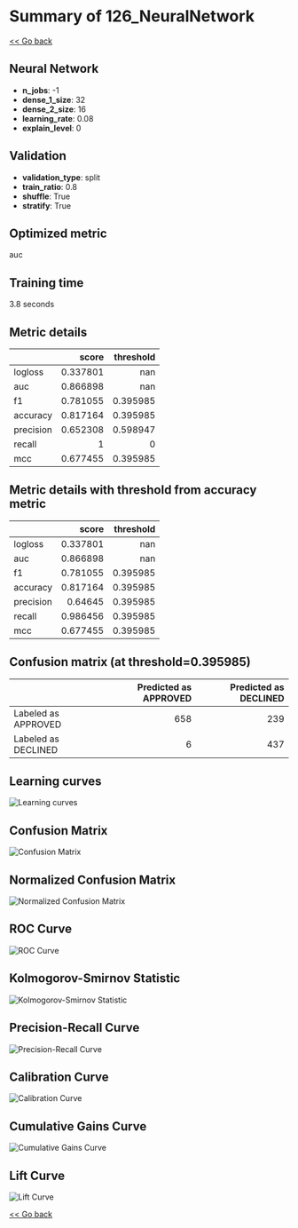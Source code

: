 # Summary of 126_NeuralNetwork

[<< Go back](../README.md)


## Neural Network
- **n_jobs**: -1
- **dense_1_size**: 32
- **dense_2_size**: 16
- **learning_rate**: 0.08
- **explain_level**: 0

## Validation
 - **validation_type**: split
 - **train_ratio**: 0.8
 - **shuffle**: True
 - **stratify**: True

## Optimized metric
auc

## Training time

3.8 seconds

## Metric details
|           |    score |   threshold |
|:----------|---------:|------------:|
| logloss   | 0.337801 |  nan        |
| auc       | 0.866898 |  nan        |
| f1        | 0.781055 |    0.395985 |
| accuracy  | 0.817164 |    0.395985 |
| precision | 0.652308 |    0.598947 |
| recall    | 1        |    0        |
| mcc       | 0.677455 |    0.395985 |


## Metric details with threshold from accuracy metric
|           |    score |   threshold |
|:----------|---------:|------------:|
| logloss   | 0.337801 |  nan        |
| auc       | 0.866898 |  nan        |
| f1        | 0.781055 |    0.395985 |
| accuracy  | 0.817164 |    0.395985 |
| precision | 0.64645  |    0.395985 |
| recall    | 0.986456 |    0.395985 |
| mcc       | 0.677455 |    0.395985 |


## Confusion matrix (at threshold=0.395985)
|                     |   Predicted as APPROVED |   Predicted as DECLINED |
|:--------------------|------------------------:|------------------------:|
| Labeled as APPROVED |                     658 |                     239 |
| Labeled as DECLINED |                       6 |                     437 |

## Learning curves
![Learning curves](learning_curves.png)
## Confusion Matrix

![Confusion Matrix](confusion_matrix.png)


## Normalized Confusion Matrix

![Normalized Confusion Matrix](confusion_matrix_normalized.png)


## ROC Curve

![ROC Curve](roc_curve.png)


## Kolmogorov-Smirnov Statistic

![Kolmogorov-Smirnov Statistic](ks_statistic.png)


## Precision-Recall Curve

![Precision-Recall Curve](precision_recall_curve.png)


## Calibration Curve

![Calibration Curve](calibration_curve_curve.png)


## Cumulative Gains Curve

![Cumulative Gains Curve](cumulative_gains_curve.png)


## Lift Curve

![Lift Curve](lift_curve.png)



[<< Go back](../README.md)
